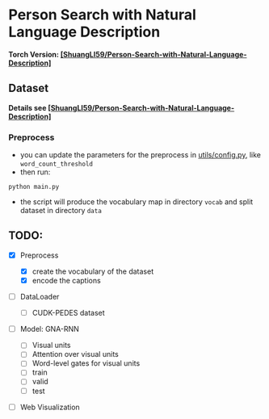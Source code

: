 # Person Search with Natural Language Description

**Torch Version: [[ShuangLI59/Person-Search-with-Natural-Language-Description]](https://github.com/ShuangLI59/Person-Search-with-Natural-Language-Description)**

## Dataset

**Details see [[ShuangLI59/Person-Search-with-Natural-Language-Description]](https://github.com/ShuangLI59/Person-Search-with-Natural-Language-Description)**

### Preprocess
- you can update the parameters for the preprocess in [utils/config.py](./utils/config.py), like `word_count_threshold`
- then run:
```shell
python main.py
```
- the script will produce the  vocabulary map in directory `vocab` and split dataset  in directory `data`

## TODO:
- [x] Preprocess
    - [x] create the vocabulary of the dataset
    - [x] encode the captions
- [ ] DataLoader
    - [ ] CUDK-PEDES dataset
- [ ]  Model: GNA-RNN
    - [ ] Visual units
    - [ ] Attention over visual units
    - [ ] Word-level gates for visual units
    - [ ] train
    - [ ] valid
    - [ ] test
- [ ] Web Visualization

